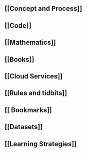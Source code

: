 

## [[Concept and Process]]


## [[Code]]


## [[Mathematics]]


## [[Books]]


## [[Cloud Services]]


## [[Rules and tidbits]]


## [[ Bookmarks]]


## [[Datasets]]


## [[Learning Strategies]] 